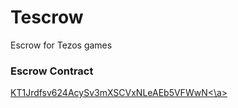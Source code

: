 # Tescrow
Escrow for Tezos games


### Escrow Contract
<a href= "https://smartpy.io/explorer?address=KT1Jrdfsv624AcySv3mXSCVxNLeAEb5VFWwN">KT1Jrdfsv624AcySv3mXSCVxNLeAEb5VFWwN<\a>
